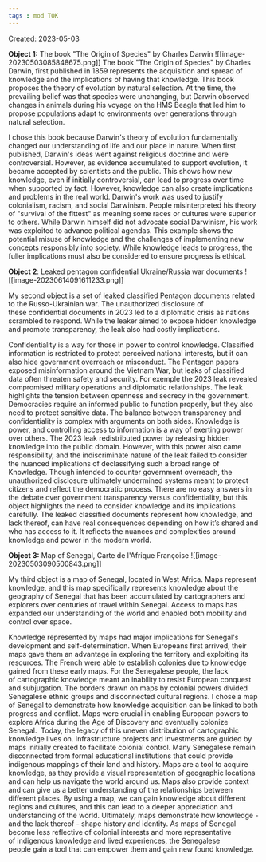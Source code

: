 ```yaml
---
tags : mod TOK
---
```

Created: 2023-05-03 

**Object 1:** The book "The Origin of Species" by Charles Darwin
![[image-20230503085848675.png]]
The book "The Origin of Species" by Charles Darwin, first published in 1859 represents the acquisition and spread of knowledge and the implications of having that knowledge. This book proposes the theory of evolution by natural selection. At the time, the prevailing belief was that species were unchanging, but Darwin observed changes in animals during his voyage on the HMS Beagle that led him to propose populations adapt to environments over generations through natural selection.

I chose this book because Darwin's theory of evolution fundamentally changed our understanding of life and our place in nature. When first published, Darwin's ideas went against religious doctrine and were controversial. However, as evidence accumulated to support evolution, it became accepted by scientists and the public. This shows how new knowledge, even if initially controversial, can lead to progress over time when supported by fact.
However, knowledge can also create implications and problems in the real world. Darwin's work was used to justify colonialism, racism, and social Darwinism. People misinterpreted his theory of "survival of the fittest" as meaning some races or cultures were superior to others. While Darwin himself did not advocate social Darwinism, his work was exploited to advance political agendas. This example shows the potential misuse of knowledge and the challenges of implementing new concepts responsibly into society. While knowledge leads to progress, the fuller implications must also be considered to ensure progress is ethical.

**Object 2**: Leaked pentagon confidential Ukraine/Russia war documents
![[image-20230614091611233.png]]

My second object is a set of leaked classified Pentagon documents related to the Russo-Ukrainian war. The unauthorized disclosure of these confidential documents in 2023 led to a diplomatic crisis as nations scrambled to respond. While the leaker aimed to expose hidden knowledge and promote transparency, the leak also had costly implications.

Confidentiality is a way for those in power to control knowledge. Classified information is restricted to protect perceived national interests, but it can also hide government overreach or misconduct. The Pentagon papers exposed misinformation around the Vietnam War, but leaks of classified data often threaten safety and security. For exemple the 2023 leak revealed compromised military operations and diplomatic relationships.
The leak highlights the tension between openness and secrecy in the government. Democracies require an informed public to function properly, but they also need to protect sensitive data. The balance between transparency and confidentiality is complex with arguments on both sides.
Knowledge is power, and controlling access to information is a way of exerting power over others. The 2023 leak redistributed power by releasing hidden knowledge into the public domain. 
However, with this power also came responsibility, and the indiscriminate nature of the leak failed to consider the nuanced implications of declassifying such a broad range of Knowledge. Though intended to counter government overreach, the unauthorized disclosure ultimately undermined systems meant to protect citizens and reflect the democratic process. There are no easy answers in the debate over government transparency versus confidentiality, but this object highlights the need to consider knowledge and its implications carefully.
The leaked classified documents represent how knowledge, and lack thereof, can have real consequences depending on how it’s shared and who has access to it. It reflects the nuances and complexities around knowledge and power in the modern world.


**Object 3:** Map of Senegal, Carte de l'Afrique Françoise
![[image-20230503090500843.png]]

My third object is a map of Senegal, located in West Africa. Maps represent knowledge, and this map specifically represents knowledge about the geography of Senegal that has been accumulated by cartographers and explorers over centuries of travel within Senegal. Access to maps has expanded our understanding of the world and enabled both mobility and control over space.

Knowledge represented by maps had major implications for Senegal's development and self-determination. When Europeans first arrived, their maps gave them an advantage in exploring the territory and exploiting its resources. The French were able to establish colonies due to knowledge gained from these early maps. For the Senegalese people, the lack of cartographic knowledge meant an inability to resist European conquest and subjugation. The borders drawn on maps by colonial powers divided Senegalese ethnic groups and disconnected cultural regions. I chose a map of Senegal to demonstrate how knowledge acquisition can be linked to both progress and conflict. Maps were crucial in enabling European powers to explore Africa during the Age of Discovery and eventually colonize Senegal. 
Today, the legacy of this uneven distribution of cartographic knowledge lives on. Infrastructure projects and investments are guided by maps initially created to facilitate colonial control. Many Senegalese remain disconnected from formal educational institutions that could provide indigenous mappings of their land and history. Maps are a tool to acquire knowledge, as they provide a visual representation of geographic locations and can help us navigate the world around us. Maps also provide context and can give us a better understanding of the relationships between different places. By using a map, we can gain knowledge about different regions and cultures, and this can lead to a deeper appreciation and understanding of the world. 
Ultimately, maps demonstrate how knowledge - and the lack thereof - shape history and identity. As maps of Senegal become less reflective of colonial interests and more representative of indigenous knowledge and lived experiences, the Senegalese people gain a tool that can empower them and gain new found knowledge.




